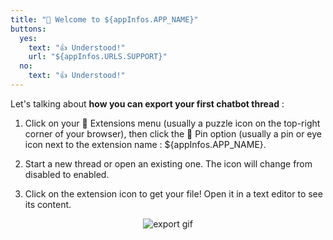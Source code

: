 ```yaml
---
title: "👋 Welcome to ${appInfos.APP_NAME}"
buttons:
  yes:
    text: "👍 Understood!"
    url: "${appInfos.URLS.SUPPORT}"
  no:
    text: "👍 Understood!"
---
```

Let's talking about **how you can export your first chatbot thread** :
1. Click on your 🧩 Extensions menu (usually a puzzle icon on the top-right corner of your browser), then click the 📍 Pin option (usually a pin or eye icon next to the extension name : ${appInfos.APP_NAME}.

2. Start a new thread or open an existing one. The icon will change from disabled to enabled.

3. Click on the extension icon to get your file! Open it in a text editor to see its content.

<div style="text-align: center"><img src="https://hugocollin.com/assets/work/Gif2_SaveMyPhind.gif" alt="export gif"></div>
